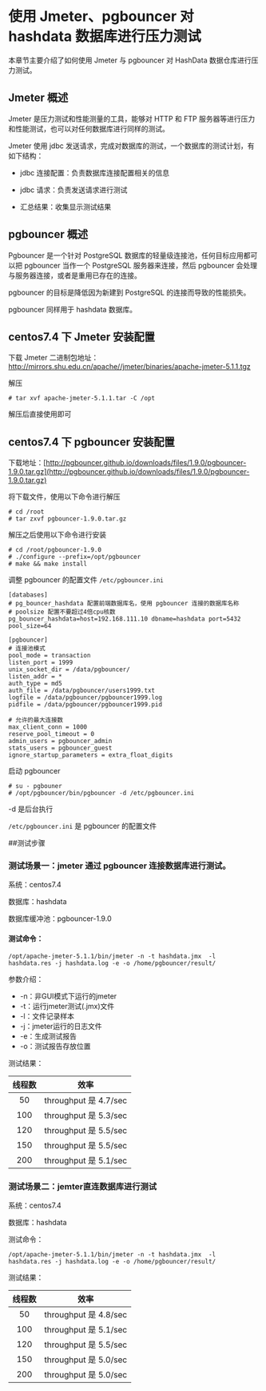 
# 使用 Jmeter、pgbouncer 对 hashdata 数据库进行压力测试

本章节主要介绍了如何使用 Jmeter 与 pgbouncer 对 HashData 数据仓库进行压力测试。

## Jmeter 概述
Jmeter 是压力测试和性能测量的工具，能够对 HTTP 和 FTP 服务器等进行压力和性能测试，也可以对任何数据库进行同样的测试。

Jmeter 使用 jdbc 发送请求，完成对数据库的测试，一个数据库的测试计划，有如下结构：

* jdbc 连接配置：负责数据库连接配置相关的信息

* jdbc 请求：负责发送请求进行测试

* 汇总结果：收集显示测试结果

## pgbouncer 概述
Pgbouncer 是一个针对 PostgreSQL 数据库的轻量级连接池，任何目标应用都可以把 pgbouncer 当作一个 PostgreSQL 服务器来连接，然后 pgbouncer 会处理与服务器连接，或者是重用已存在的连接。

pgbouncer 的目标是降低因为新建到 PostgreSQL 的连接而导致的性能损失。

pgbouncer 同样用于 hashdata 数据库。

## centos7.4 下 Jmeter 安装配置
下载 Jmeter 二进制包地址：http://mirrors.shu.edu.cn/apache//jmeter/binaries/apache-jmeter-5.1.1.tgz

解压

```
# tar xvf apache-jmeter-5.1.1.tar -C /opt
```

解压后直接使用即可

## centos7.4 下 pgbouncer 安装配置
下载地址：[http://pgbouncer.github.io/downloads/files/1.9.0/pgbouncer-1.9.0.tar.gz](http://pgbouncer.github.io/downloads/files/1.9.0/pgbouncer-1.9.0.tar.gz)

将下载文件，使用以下命令进行解压

```
# cd /root 
# tar zxvf pgbouncer-1.9.0.tar.gz
```

解压之后使用以下命令进行安装

```
# cd /root/pgbouncer-1.9.0
# ./configure --prefix=/opt/pgbouncer
# make && make install
```

调整 pgbouncer 的配置文件 `/etc/pgbouncer.ini`

```
[databases] 
# pg_bouncer_hashdata 配置前端数据库名，使用 pgbouncer 连接的数据库名称
# poolsize 配置不要超过4倍cpu核数
pg_bouncer_hashdata=host=192.168.111.10 dbname=hashdata port=5432 pool_size=64
   
[pgbouncer]  
# 连接池模式
pool_mode = transaction  
listen_port = 1999  
unix_socket_dir = /data/pgbouncer/
listen_addr = *  
auth_type = md5  
auth_file = /data/pgbouncer/users1999.txt 
logfile = /data/pgbouncer/pgbouncer1999.log  
pidfile = /data/pgbouncer/pgbouncer1999.pid 

# 允许的最大连接数
max_client_conn = 1000 
reserve_pool_timeout = 0 
admin_users = pgbouncer_admin  
stats_users = pgbouncer_guest 
ignore_startup_parameters = extra_float_digits
```

启动 pgbouncer

```
# su - pgbouner
# /opt/pgbouncer/bin/pgbouncer -d /etc/pgbouncer.ini    
```

-d 是后台执行

`/etc/pgbouncer.ini` 是 pgbouncer 的配置文件


##测试步骤

### 测试场景一：jmeter 通过 pgbouncer 连接数据库进行测试。

系统：centos7.4

数据库：hashdata

数据库缓冲池：pgbouncer-1.9.0

#### 测试命令：

```
/opt/apache-jmeter-5.1.1/bin/jmeter -n -t hashdata.jmx  -l hashdata.res -j hashdata.log -e -o /home/pgbouncer/result/   
```
参数介绍：

* -n：非GUI模式下运行的jmeter
* -t：运行jmeter测试(.jmx)文件
* -l：文件记录样本
* -j：jmeter运行的日志文件
* -e：生成测试报告
* -o：测试报告存放位置

测试结果：

|线程数|效率|
|:--:|:--:|
|50|throughput 是 4.7/sec
|100|throughput 是 5.3/sec
|120|throughput 是 5.5/sec
|150|throughput 是 5.5/sec
|200|throughput 是 5.1/sec

### 测试场景二：jemter直连数据库进行测试

系统：centos7.4

数据库：hashdata

测试命令：

```
/opt/apache-jmeter-5.1.1/bin/jmeter -n -t hashdata.jmx  -l hashdata.res -j hashdata.log -e -o /home/pgbouncer/result/
```
测试结果：

|线程数|效率|
|:--:|:--:|
|50|throughput 是 4.8/sec
|100|throughput 是 5.1/sec
|120|throughput 是 5.5/sec
|150|throughput 是 5.0/sec
|200|throughput 是 5.0/sec






